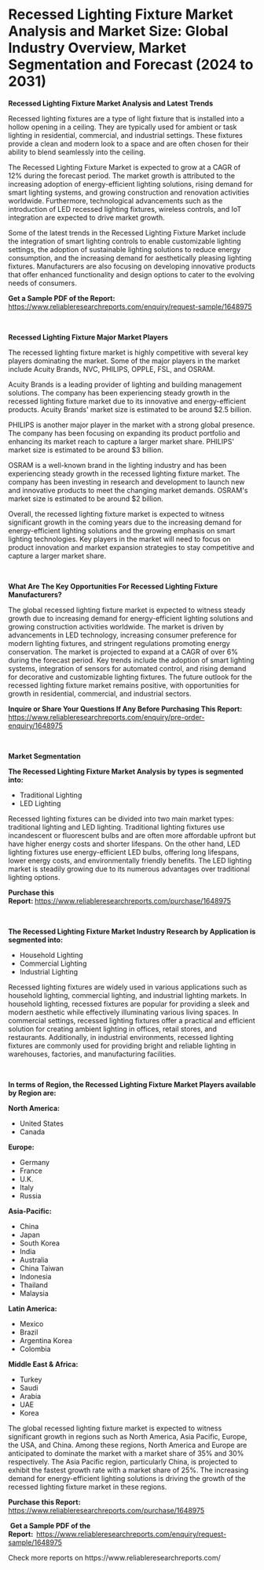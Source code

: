 <p><h1>Recessed Lighting Fixture Market Analysis and Market Size: Global Industry Overview, Market Segmentation and Forecast (2024 to 2031)</h1></p><p><strong>Recessed Lighting Fixture Market Analysis and Latest Trends</strong></p>
<p><p>Recessed lighting fixtures are a type of light fixture that is installed into a hollow opening in a ceiling. They are typically used for ambient or task lighting in residential, commercial, and industrial settings. These fixtures provide a clean and modern look to a space and are often chosen for their ability to blend seamlessly into the ceiling.</p><p>The Recessed Lighting Fixture Market is expected to grow at a CAGR of 12% during the forecast period. The market growth is attributed to the increasing adoption of energy-efficient lighting solutions, rising demand for smart lighting systems, and growing construction and renovation activities worldwide. Furthermore, technological advancements such as the introduction of LED recessed lighting fixtures, wireless controls, and IoT integration are expected to drive market growth.</p><p>Some of the latest trends in the Recessed Lighting Fixture Market include the integration of smart lighting controls to enable customizable lighting settings, the adoption of sustainable lighting solutions to reduce energy consumption, and the increasing demand for aesthetically pleasing lighting fixtures. Manufacturers are also focusing on developing innovative products that offer enhanced functionality and design options to cater to the evolving needs of consumers.</p></p>
<p><strong>Get a Sample PDF of the Report:&nbsp;</strong> <a href="https://www.reliableresearchreports.com/enquiry/request-sample/1648975">https://www.reliableresearchreports.com/enquiry/request-sample/1648975</a></p>
<p>&nbsp;</p>
<p><strong>Recessed Lighting Fixture Major Market Players</strong></p>
<p><p>The recessed lighting fixture market is highly competitive with several key players dominating the market. Some of the major players in the market include Acuity Brands, NVC, PHILIPS, OPPLE, FSL, and OSRAM.</p><p>Acuity Brands is a leading provider of lighting and building management solutions. The company has been experiencing steady growth in the recessed lighting fixture market due to its innovative and energy-efficient products. Acuity Brands' market size is estimated to be around $2.5 billion.</p><p>PHILIPS is another major player in the market with a strong global presence. The company has been focusing on expanding its product portfolio and enhancing its market reach to capture a larger market share. PHILIPS' market size is estimated to be around $3 billion.</p><p>OSRAM is a well-known brand in the lighting industry and has been experiencing steady growth in the recessed lighting fixture market. The company has been investing in research and development to launch new and innovative products to meet the changing market demands. OSRAM's market size is estimated to be around $2 billion.</p><p>Overall, the recessed lighting fixture market is expected to witness significant growth in the coming years due to the increasing demand for energy-efficient lighting solutions and the growing emphasis on smart lighting technologies. Key players in the market will need to focus on product innovation and market expansion strategies to stay competitive and capture a larger market share.</p></p>
<p>&nbsp;</p>
<p><strong>What Are The Key Opportunities For Recessed Lighting Fixture Manufacturers?</strong></p>
<p><p>The global recessed lighting fixture market is expected to witness steady growth due to increasing demand for energy-efficient lighting solutions and growing construction activities worldwide. The market is driven by advancements in LED technology, increasing consumer preference for modern lighting fixtures, and stringent regulations promoting energy conservation. The market is projected to expand at a CAGR of over 6% during the forecast period. Key trends include the adoption of smart lighting systems, integration of sensors for automated control, and rising demand for decorative and customizable lighting fixtures. The future outlook for the recessed lighting fixture market remains positive, with opportunities for growth in residential, commercial, and industrial sectors.</p></p>
<p><strong>Inquire or Share Your Questions If Any Before Purchasing This Report:</strong> <a href="https://www.reliableresearchreports.com/enquiry/pre-order-enquiry/1648975">https://www.reliableresearchreports.com/enquiry/pre-order-enquiry/1648975</a></p>
<p>&nbsp;</p>
<p><strong>Market Segmentation</strong></p>
<p><strong>The Recessed Lighting Fixture Market Analysis by types is segmented into:</strong></p>
<p><ul><li>Traditional Lighting</li><li>LED Lighting</li></ul></p>
<p><p>Recessed lighting fixtures can be divided into two main market types: traditional lighting and LED lighting. Traditional lighting fixtures use incandescent or fluorescent bulbs and are often more affordable upfront but have higher energy costs and shorter lifespans. On the other hand, LED lighting fixtures use energy-efficient LED bulbs, offering long lifespans, lower energy costs, and environmentally friendly benefits. The LED lighting market is steadily growing due to its numerous advantages over traditional lighting options.</p></p>
<p><strong>Purchase this Report:&nbsp;</strong><a href="https://www.reliableresearchreports.com/purchase/1648975">https://www.reliableresearchreports.com/purchase/1648975</a></p>
<p>&nbsp;</p>
<p><strong>The Recessed Lighting Fixture Market Industry Research by Application is segmented into:</strong></p>
<p><ul><li>Household Lighting</li><li>Commercial Lighting</li><li>Industrial Lighting</li></ul></p>
<p><p>Recessed lighting fixtures are widely used in various applications such as household lighting, commercial lighting, and industrial lighting markets. In household lighting, recessed fixtures are popular for providing a sleek and modern aesthetic while effectively illuminating various living spaces. In commercial settings, recessed lighting fixtures offer a practical and efficient solution for creating ambient lighting in offices, retail stores, and restaurants. Additionally, in industrial environments, recessed lighting fixtures are commonly used for providing bright and reliable lighting in warehouses, factories, and manufacturing facilities.</p></p>
<p>&nbsp;</p>
<p><strong>In terms of Region, the Recessed Lighting Fixture Market Players available by Region are:</strong></p>
<p>
    <p> <strong> North America: </strong>
        <ul>
            <li>United States</li>
            <li>Canada</li>
        </ul>
        </p> 
    <p> <strong> Europe: </strong>
        <ul>
            <li>Germany</li>
            <li>France</li>
            <li>U.K.</li>
            <li>Italy</li>
            <li>Russia</li>
        </ul>
        </p> 
    <p> <strong> Asia-Pacific: </strong>
        <ul>
            <li>China</li>
            <li>Japan</li>
            <li>South Korea</li>
            <li>India</li>
            <li>Australia</li>
            <li>China Taiwan</li>
            <li>Indonesia</li>
            <li>Thailand</li>
            <li>Malaysia</li>
        </ul>
        </p> 
    <p> <strong> Latin America: </strong>
        <ul>
            <li>Mexico</li>
            <li>Brazil</li>
            <li>Argentina Korea</li>
            <li>Colombia</li>
        </ul>
        </p> 
    <p> <strong> Middle East & Africa: </strong>
        <ul>
            <li>Turkey</li>
            <li>Saudi</li>
            <li>Arabia</li>
            <li>UAE</li>
            <li>Korea</li>
        </ul>
    </p>
    </p>
<p><p>The global recessed lighting fixture market is expected to witness significant growth in regions such as North America, Asia Pacific, Europe, the USA, and China. Among these regions, North America and Europe are anticipated to dominate the market with a market share of 35% and 30% respectively. The Asia Pacific region, particularly China, is projected to exhibit the fastest growth rate with a market share of 25%. The increasing demand for energy-efficient lighting solutions is driving the growth of the recessed lighting fixture market in these regions.</p></p>
<p><strong>Purchase this Report: </strong><a href="https://www.reliableresearchreports.com/purchase/1648975">https://www.reliableresearchreports.com/purchase/1648975</a></p>
<p>&nbsp;<strong>Get a Sample PDF of the Report:&nbsp;&nbsp;</strong><a href="https://www.reliableresearchreports.com/enquiry/request-sample/1648975">https://www.reliableresearchreports.com/enquiry/request-sample/1648975</a></p>
<p><strong></strong></p>
<p>Check more reports on https://www.reliableresearchreports.com/</p>